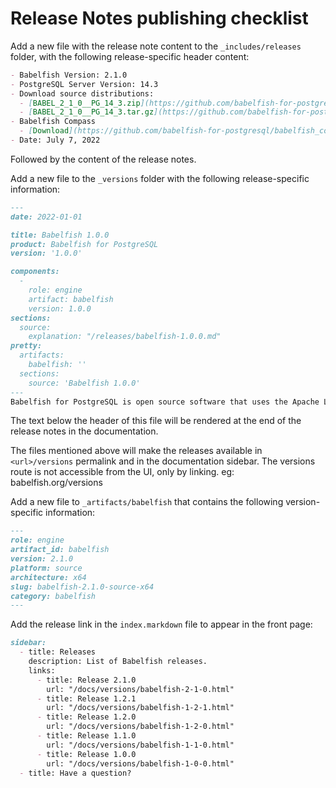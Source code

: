 # Release Notes publishing checklist

Add a new file with the release note content to the `_includes/releases` folder, with the following release-specific header content:

```markdown
- Babelfish Version: 2.1.0
- PostgreSQL Server Version: 14.3
- Download source distributions:
  - [BABEL_2_1_0__PG_14_3.zip](https://github.com/babelfish-for-postgresql/babelfish-for-postgresql/releases/download/BABEL_2_1_0__PG_14_3/BABEL_2_1_0__PG_14_3.zip)
  - [BABEL_2_1_0__PG_14_3.tar.gz](https://github.com/babelfish-for-postgresql/babelfish-for-postgresql/releases/download/BABEL_2_1_0__PG_14_3/BABEL_2_1_0__PG_14_3.tar.gz)
- Babelfish Compass
  - [Download](https://github.com/babelfish-for-postgresql/babelfish_compass/releases)
- Date: July 7, 2022
```
Followed by the content of the release notes.

Add a new file to the `_versions` folder with the following release-specific information:

```markdown
---
date: 2022-01-01

title: Babelfish 1.0.0
product: Babelfish for PostgreSQL
version: '1.0.0'

components:
  -
    role: engine
    artifact: babelfish
    version: 1.0.0
sections:
  source:
    explanation: "/releases/babelfish-1.0.0.md"
pretty:
  artifacts:
    babelfish: ''
  sections:
    source: 'Babelfish 1.0.0'
---
Babelfish for PostgreSQL is open source software that uses the Apache License version 2 (ALv2) and PostgreSQL License. Project source is freely available on [GitHub](https://github.com/babelfish-for-postgresql). 
```

The text below the header of this file will be rendered at the end of the release notes in the documentation.

The files mentioned above will make the releases available in `<url>/versions` permalink and in the documentation sidebar. The versions route is not accessible from the UI, only by linking. eg: babelfish.org/versions

Add a new file to `_artifacts/babelfish` that contains the following version-specific information:

```markdown
---
role: engine
artifact_id: babelfish
version: 2.1.0
platform: source
architecture: x64
slug: babelfish-2.1.0-source-x64
category: babelfish
---
```

Add the release link in the `index.markdown` file to appear in the front page:

```markdown
sidebar:
  - title: Releases
    description: List of Babelfish releases.
    links:
      - title: Release 2.1.0
        url: "/docs/versions/babelfish-2-1-0.html"
      - title: Release 1.2.1
        url: "/docs/versions/babelfish-1-2-1.html"
      - title: Release 1.2.0
        url: "/docs/versions/babelfish-1-2-0.html"
      - title: Release 1.1.0
        url: "/docs/versions/babelfish-1-1-0.html"
      - title: Release 1.0.0
        url: "/docs/versions/babelfish-1-0-0.html"
  - title: Have a question?
```
